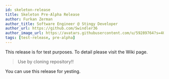 ```yaml
---
id: skeleton-release
title: Skeleton Pre-Alpha Release
author: Furkan Zerman
author_title: Software Engineer @ Stingy Developer
author_url: https://github.com/Swindler36
author_image_url: https://avatars.githubusercontent.com/u/59289764?s=400&u=1e9e02079f7b40da793d1ac84b0fe22660cd9bd2&v=4
tags: [test-release, pre-alpha]
---
```


This release is for test purposes. To detail please visit the Wiki page.

> Use by cloning repository!!

You can use this release for yesting. 
